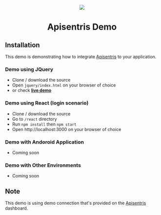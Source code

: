 <p align="center">
  <img src="https://apisentris.com/assets/icon-small2-6d8746401ecb7c09475ed02c0c70d52328cf0f147e23f321437ea7c1f5141e70.png">
</p>

<p align="center">
  <h1 align="center">Apisentris Demo</h1>
</p>

## Installation

This demo is demonstrating how to integrate [Apisentris](https://apisentris.com) to your application.

### Demo using JQuery

- Clone / download the source
- Open `jquery/index.html` on your browser of choice
- or check <strong>[live demo](http://absyah.com/apisentris/demo/jquery/index.html)</strong>

### Demo using React (login scenario)

- Clone / download the source
- Go to `/react` directory
- Run `npm install` then `npm start`
- Open http://localhost:3000 on your browser of choice

### Demo with Andoroid Application

- Coming soon

### Demo with Other Environments

- Coming soon

## Note

This demo is using demo connection that's provided on the [Apisentris](https://apisentris.com/dashboard/connections/new) dashboard.
